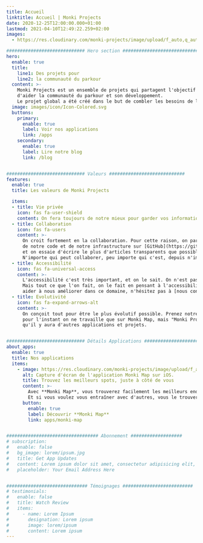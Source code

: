 ```yaml
---
title: Accueil
linktitle: Accueil | Monki Projects
date: 2020-12-25T12:00:00.000+01:00
lastmod: 2021-04-10T12:49:22.259+02:00
images:
  - https://res.cloudinary.com/monki-projects/image/upload/f_auto,q_auto,dpr_auto,w_auto/v1618051692/logo/monki-projects/Monki-Projects-Logo-Horizontal-Colored-On-Dark

############################# Hero section ############################
hero:
  enable: true
  title:
    line1: Des projets pour
    line2: la communauté du parkour
  content: >-
    Monki Projects est un ensemble de projets qui partagent l'objectif
    d'aider la communauté du parkour et son développement.
    Le projet global a été créé dans le but de combler les besoins de la communauté.
  image: images/icon/Icon-Colored.svg
  buttons:
    primary:
      enable: true
      label: Voir nos applications
      link: /apps
    secondary:
      enable: true
      label: Lire notre blog
      link: /blog


############################# Valeurs ############################
features:
  enable: true
  title: Les valeurs de Monki Projects

  items:
  - title: Vie privée
    icon: fas fa-user-shield
    content: On fera toujours de notre mieux pour garder vos informations privées. On garde tout sur vos appareils, sauf si on en a vraiment besoin — et on vous demande avant d'envoyer vos informations à travers internet.
  - title: Collaboration
    icon: fas fa-users
    content: >-
      On croit fortement en la collaboration. Pour cette raison, on partage une grande partie
      de notre code et de notre infrastructure sur [GitHub](https://github.com/MonkiProjects),
      et on essaie d'écrire le plus d'articles transparents que possible.
      N'importe qui peut collaborer, peu importe qui c'est, depuis n'importe où sur le globe.
  - title: Accessibilité
    icon: fas fa-universal-access
    content: >-
      L'accessibilité c'est très important, et on le sait. On n'est pas les meilleurs,
      Mais tout ce que l'on fait, on le fait en pensant à l'accessibilité. Si vous voulez nous
      aider à nous améliorer dans ce domaine, n'hésitez pas à [nous contacter](/fr/contact) !
  - title: Evolutivité
    icon: fas fa-expand-arrows-alt
    content: >-
      On conçoit tout pour être le plus évolutif possible. Prenez notre nom par exemple :
      pour l'instant on ne travaille que sur Monki Map, mais "Monki Projects" sous-entend
      qu'il y aura d'autres applications et projets.


############################# Détails Applications #######################
about_apps:
  enable: true
  title: Nos applications
  items:
    - image: https://res.cloudinary.com/monki-projects/image/upload/f_auto,w_520/v1617990030/website/fr/apps/monki-map/monki-map-no-border
      alt: Capture d'écran de l'application Monki Map sur iOS.
      title: Trouvez les meilleurs spots, juste à côté de vous
      content: >-
        Avec **Monki Map**, vous trouverez facilement les meilleurs endroits pour vous entraîner.
        Et si vous voulez vous entraîner avec d'autres, vous le trouverez aussi.
      button:
        enable: true
        label: Découvrir **Monki Map**
        link: apps/monki-map


################################## Abonnement ###################
# subscription:
#   enable: false
#   bg_image: lorem/ipsum.jpg
#   title: Get App Updates
#   content: Lorem ipsum dolor sit amet, consectetur adipisicing elit, sed do eiusmod
#   placeholder: Your Email Address Here


############################## Témoignages ##########################
# testimonials:
#   enable: false
#   title: Watch Review
#   items:
#     - name: Lorem Ipsum
#       designation: Lorem ipsum
#       image: lorem/ipsum
#       content: Lorem ipsum
---
```

